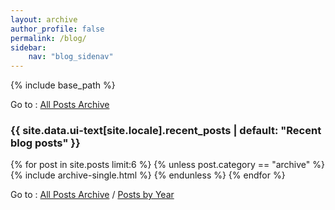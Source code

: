 ```yaml
---
layout: archive
author_profile: false
permalink: /blog/
sidebar:
    nav: "blog_sidenav"
---
```


{% include base_path %}

Go to : [All Posts Archive](/blog_archive)

<h3 class="archive__subtitle">{{ site.data.ui-text[site.locale].recent_posts | default: "Recent blog posts" }}</h3>

{% for post in site.posts limit:6 %}
  {% unless post.category == "archive" %}
    {% include archive-single.html %}
  {% endunless %}
{% endfor %}

Go to : [All Posts Archive](/blog_archive) / [Posts by Year](/year-archive)
